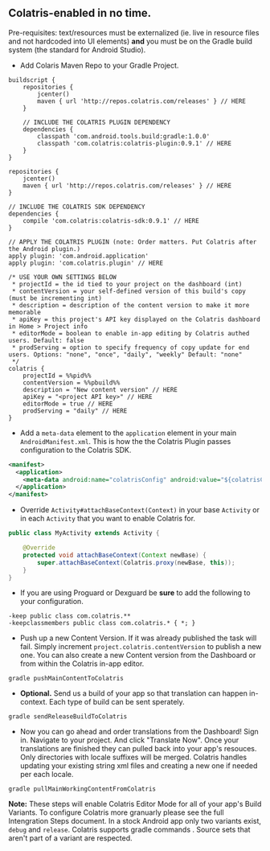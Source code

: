 ## Colatris-enabled in no time.
Pre-requisites: text/resources must be externalized (ie. live in resource files and not hardcoded into UI elements) **and** you must be on the Gradle build system (the standard for Android Studio).

* Add Colaris Maven Repo to your Gradle Project. 

```
buildscript {
    repositories {
        jcenter()
        maven { url 'http://repos.colatris.com/releases' } // HERE
    }

    // INCLUDE THE COLATRIS PLUGIN DEPENDENCY
    dependencies {
        classpath 'com.android.tools.build:gradle:1.0.0'
        classpath 'com.colatris:colatris-plugin:0.9.1' // HERE
    }
}

repositories {
    jcenter()
    maven { url 'http://repos.colatris.com/releases' } // HERE
}

// INCLUDE THE COLATRIS SDK DEPENDENCY
dependencies {
    compile 'com.colatris:colatris-sdk:0.9.1' // HERE
}

// APPLY THE COLATRIS PLUGIN (note: Order matters. Put Colatris after the Android plugin.)
apply plugin: 'com.android.application'
apply plugin: 'com.colatris.plugin' // HERE

/* USE YOUR OWN SETTINGS BELOW
 * projectId = the id tied to your project on the dashboard (int)
 * contentVersion = your self-defined version of this build's copy (must be incrementing int)
 * description = description of the content version to make it more memorable
 * apiKey = this project's API key displayed on the Colatris dashboard in Home > Project info
 * editorMode = boolean to enable in-app editing by Colatris authed users. Default: false
 * prodServing = option to specify frequency of copy update for end users. Options: "none", "once", "daily", "weekly" Default: "none"
 */
colatris {
    projectId = %%pid%%
    contentVersion = %%pbuild%%
    description = "New content version" // HERE
    apiKey = "<project API key>" // HERE
    editorMode = true // HERE
    prodServing = "daily" // HERE
}
```

*  Add a `meta-data` element to the `application` element in your main `AndroidManifest.xml`.  This is how the the Colatris Plugin passes configuration to the Colatris SDK.

```xml
<manifest>
  <application>
    <meta-data android:name="colatrisConfig" android:value="${colatrisConfig}" />
  </application>
</manifest>
```

* Override `Activity#attachBaseContext(Context)` in your base `Activity` or in each `Activity` that you want to enable Colatris for.

```java
public class MyActivity extends Activity {

    @Override
    protected void attachBaseContext(Context newBase) {
        super.attachBaseContext(Colatris.proxy(newBase, this));
    }
}
```

*  If you are using Proguard or Dexguard be **sure** to add the following to your configuration.
    
```
-keep public class com.colatris.**
-keepclassmembers public class com.colatris.* { *; }
```

*  Push up a new Content Version.  If it was already published the task will fail.  Simply increment `project.colatris.contentVersion` to publish a new one. You can also create a new Content version from the Dashboard or from within the Colatris in-app editor.

```
gradle pushMainContentToColatris
```

* **Optional.** Send us a build of your app so that translation can happen in-context.  Each type of build can be sent sperately.

```
gradle sendReleaseBuildToColatris
```

*  Now you can go ahead and order translations from the Dashboard! Sign in. Navigate to your project. And click "Translate Now". Once your translations are finished they can pulled back into your app's resouces.  Only directories with locale suffixes will be merged.  Colatris handles updating your existing string xml files and creating a new one if needed per each locale.

```
gradle pullMainWorkingContentFromColatris
```

__Note:__  These steps will enable Colatris Editor Mode for all of your app's Build Variants.  To configure Colatris more granuarly please see the full Intengration Steps document.  In a stock Android app only two variants exist, `debug` and `release`. Colatris supports gradle commands .  Source sets that aren't part of a variant are respected.
